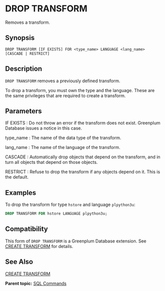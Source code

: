 # DROP TRANSFORM

Removes a transform.

## Synopsis 

``` {#sql_command_synopsis}
DROP TRANSFORM [IF EXISTS] FOR <type_name> LANGUAGE <lang_name> [CASCADE | RESTRICT]
```

## Description 

`DROP TRANSFORM` removes a previously defined transform.

To drop a transform, you must own the type and the language. These are the same privileges that are required to create a transform.

## Parameters 

IF EXISTS
:   Do not throw an error if the transform does not exist. Greenplum Database issues a notice in this case.

type\_name
:   The name of the data type of the transform.

lang\_name
:   The name of the language of the transform.

CASCADE
:   Automatically drop objects that depend on the transform, and in turn all objects that depend on those objects.

RESTRICT
:   Refuse to drop the transform if any objects depend on it. This is the default.

## Examples 

To drop the transform for type `hstore` and language `plpython3u`:

``` sql
DROP TRANSFORM FOR hstore LANGUAGE plpython3u;
```

## Compatibility 

This form of `DROP TRANSFORM` is a Greenplum Database extension. See [CREATE TRANSFORM](CREATE_TRANSFORM.html) for details.

## See Also 

[CREATE TRANSFORM](CREATE_TRANSFORM.html)

**Parent topic:** [SQL Commands](../sql_commands/sql_ref.html)

